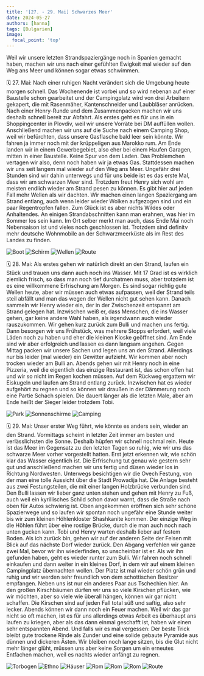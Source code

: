 ```yaml
---
title: '[27. - 29. Mai] Schwarzes Meer'
date: 2024-05-27
authors: [hanna]
tags: [Bulgarien]
image:
  focal_point: 'top'
---
```

Weil wir unsere letzten Strandspaziergänge noch in Spanien gemacht haben, machen wir uns nach einer gefühlten Ewigkeit mal wieder auf den Weg ans Meer und können sogar etwas schwimmen.

<!--more-->

🗓️ 27. Mai: Nach einer ruhigen Nacht verändert sich die Umgebung heute morgen schnell. Das Wochenende ist vorbei und so wird nebenan auf einer Baustelle schon gearbeitet und der Campingplatz wird von drei Arbeitern gekapert, die mit Rasenmäher, Kantenschneider und Laubbläser anrücken. Nach einer Henry-Runde und dem Zusammenpacken machen wir uns deshalb schnell bereit zur Abfahrt. Als erstes geht es für uns in ein Shoppingcenter in Plovdiv, weil wir unsere Vorräte bei DM auffüllen wollen. Anschließend machen wir uns auf die Suche nach einem Camping Shop, weil wir befürchten, dass unsere Gasflasche bald leer sein könnte. Wir fahren ja immer noch mit der krüppeligen aus Marokko rum. Am Ende landen wir in einem Gewerbegebiet, also eher bei einem Haufen Garagen, mitten in einer Baustelle. Keine Spur von dem Laden. Das Problemchen vertagen wir also, denn noch haben wir ja etwas Gas. Stattdessen machen wir uns seit langem mal wieder auf den Weg ans Meer. Ungefähr drei Stunden sind wir dahin unterwegs und für uns beide ist es das erste Mal, dass wir am schwarzen Meer sind. Trotzdem freut Henry sich wohl am meisten endlich wieder am Strand pesen zu können. Es gibt hier auf jeden Fall mehr Wellen als wir dachten. Wir machen einen langen Spaziergang am Strand entlang, auch wenn leider wieder Wolken aufgezogen sind und ein paar Regentropfen fallen. Zum Glück ist es aber nichts Wildes oder Anhaltendes. An einigen Strandabschnitten kann man erahnen, was hier im Sommer los sein kann. Im Ort selber merkt man auch, dass Ende Mai noch Nebensaison ist und vieles noch geschlossen ist. Trotzdem sind definitv mehr deutsche Wohnmobile an der Schwarzmeerküste als im Rest des Landes zu finden.

<img src="Boot.jpg" alt="Boot" caption="">

<img src="Schirm.jpg" alt="Schirm" caption=" ">

<img src="Wellen.jpg" alt="Wellen" caption="">

<img src="Route_27.05.24.jpg" alt="Route" caption=" ">

🗓️ 28. Mai: Als erstes gehen wir natürlich direkt an den Strand, laufen ein Stück und trauen uns dann auch noch ins Wasser. Mit 17 Grad ist es wirklich ziemlich frisch, so dass man noch tief durchatmen muss, aber trotzdem ist es eine willkommene Erfrischung am Morgen. Es sind sogar richtig gute Wellen heute, aber wir müssen auch etwas aufpassen, weil der Strand teils steil abfällt und man das wegen der Wellen nicht gut sehen kann. Danach sammeln wir Henry wieder ein, der in der Zwischenzeit entspannt am Strand gelegen hat. Inzwischen weiß er, dass Menschen, die ins Wasser gehen, gar keine andere Wahl haben, als irgendwann auch wieder rauszukommen. Wir gehen kurz zurück zum Bulli und machen uns fertig. Dann besorgen wir uns Frühstück, was mehrere Stopps erfordert, weil viele Läden noch zu haben und eher die kleinen Kioske geöffnet sind.  Am Ende sind wir aber erfolgreich und lassen es dann langsam angehen. Gegen Mittag packen wir unsere Sachen und legen uns an den Strand. Allerdings nur bis leider (mal wieder) ein Gewitter aufzieht. Wir kommen aber noch trocken wieder am Bulli an. Abends gehen wir mit Henry noch in eine Pizzeria, weil die eigentlich das einzige Restaurant ist, das schon offen hat und wir so nicht im Regen kochen müssen.  Auf dem Rückweg ergattern wir Eiskugeln und laufen am Strand entlang zurück. Inzwischen hat es wieder aufgehört zu regnen und so können wir draußen in der Dämmerung noch eine Partie Schach spielen. Die dauert länger als die letzten Male, aber am Ende heißt der Sieger leider trotzdem Tobi. 

<img src="Park.jpg" alt="Park" caption="">

<img src="Sonnenschirme.jpg" alt="Sonnenschirme" caption="">

<img src="Camping.jpg" alt="Camping" caption="">

🗓️ 29. Mai: Unser erster Weg führt, wie könnte es anders sein, wieder an den Strand. Vormittags scheint in letzter Zeit immer am besten und verlässlichsten die Sonne. Deshalb hüpfen wir schnell nochmal rein. Heute ist das Meer im Gegensatz zu den letzten Tagen so ruhig, wie wir uns das schwarze Meer vorher vorgestellt hatten. Erst jetzt erkennen wir, wie schön klar das Wasser eigentlich ist. Die Erfrischung tut genau wie gestern sehr gut und anschließend machen wir uns fertig und düsen wieder los in Richtung Nordwesten. Unterwegs besichtigen wir die Ovech Festung, von der man eine tolle Aussicht über die Stadt Prowadija hat. Die Anlage besteht aus zwei Festungsteilen, die mit einer langen Holzbrücke verbunden sind. Den Bulli lassen wir lieber ganz unten stehen und gehen mit Henry zu Fuß, auch weil ein kyrillisches Schild schon davor warnt, dass die Straße nach oben für Autos schwierig ist. Oben angekommen eröffnen sich sehr schöne Spazierwege und so laufen wir spontan noch ungefähr eine Stunde weiter bis wir zum kleinen Höhlenkloster Shashkanite kommen. Der einzige Weg in die Höhlen führt über eine rostige Brücke, durch die man auch noch nach unten gucken kann. Tobi und Henry warten deshalb lieber auf festem Boden. Als ich zurück bin, gehen wir auf der anderen Seite der Felsen mit Blick auf das nächste Dorf wieder zurück. Den Abgang verfehlen wir ganze zwei Mal, bevor wir ihn wiederfinden, so unscheinbar ist er. Als wir ihn gefunden haben, geht es wieder runter zum Bulli. Wir fahren noch schnell einkaufen und dann weiter in ein kleines Dorf, in dem wir auf einem kleinen Campingplatz übernachten wollen. Der Platz ist mal wieder schön grün und ruhig und wir werden sehr freundlich von dem schottischen Besitzer empfangen. Neben uns ist nur ein anderes Paar aus Tschechien hier. An den großen Kirschbäumen dürfen wir uns so viele Kirschen pflücken, wie wir möchten, aber so viele wie überall hängen, können wir gar nicht schaffen. Die Kirschen sind auf jeden Fall total süß und saftig, also sehr lecker. Abends können wir dann noch ein Feuer machen. Weil wir das gar nicht so oft machen, ist es für uns allerdings etwas Arbeit es überhaupt ans laufen zu kriegen, aber als das dann einmal geschafft ist, haben wir einen sehr entspannten Abend. Und falls wir es mal vergessen: Der beste Trick bleibt gute trockene Rinde als Zunder und eine solide gebaute Pyramide aus dünnen und dickeren Ästen. Wir bleiben noch lange sitzen, bis die Glut nicht mehr länger glüht, müssen uns aber keine Sorgen um ein erneutes Entfachen machen, weil es nachts wieder anfängt zu regnen. 

<img src="Bruecke.jpg" alt="Torbogen" caption="">

<img src="Tor.jpg" alt="Ethno" caption="">

<img src="Rostbruecke.jpg" alt="Häuser" caption="">

<img src="Hoehlen.jpg" alt="Rom" caption="">

<img src="Kirschen.jpg" alt="Rom" caption="">

<img src="Feuer.jpg" alt="Rom" caption="">

<img src="Route_29.05.24.jpg" alt="Route" caption=" ">